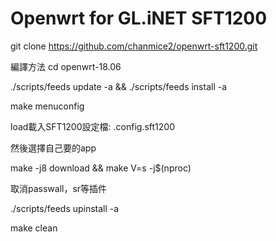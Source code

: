 # Openwrt for GL.iNET SFT1200

git clone https://github.com/chanmice2/openwrt-sft1200.git

編譯方法
cd openwrt-18.06

./scripts/feeds update -a && ./scripts/feeds install -a

make menuconfig

load載入SFT1200設定檔: .config.sft1200

然後選擇自己要的app

make -j8 download && make V=s -j$(nproc)


取消passwall，sr等插件

./scripts/feeds upinstall -a

make clean
